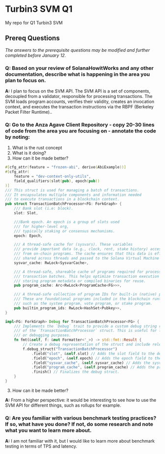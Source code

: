 # Turbin3 SVM Q1
My repo for Q1 Turbin3 SVM
## Prereq Questions
*The answers to the prerequisite questions may be modified and further completed before January 12.*

### Q: Based on your review of **SolanaHowitWorks** and any other documentation, describe what is happening in the area you plan to focus on.
**A:**  I plan to focus on the SVM API. The SVM API is a set of components, decoupled from a validator, responsible for processing transactions. The SVM loads program accounts, verifies their validity, creates an invocation context, and executes the transaction instructions via the RBPF (Berkeley Packet Filter Runtime)..


### Q: Go to the Anza Agave Client Repository - copy 20-30 lines of code from the area you are focusing on - annotate the code by noting: 
1. What is the rust concept
2. What is it doing? 
3. How can it be made better? 


```rust
#[cfg_attr(feature = "frozen-abi", derive(AbiExample))]
#[cfg_attr(
    feature = "dev-context-only-utils",
    field_qualifiers(slot(pub), epoch(pub))
)]
/// This struct is used for managing a batch of transactions. 
/// It encapsulates multiple components and information needed 
/// to execute transactions in a blockchain context.
pub struct TransactionBatchProcessor<FG: ForkGraph> {
    /// Bank slot (i.e: block).
    slot: Slot,

    ///Bank epoch. An epoch is a group of slots used
    /// for higher-level org, 
    /// typically staking or consensus mechanisms.
    epoch: Epoch,

    /// A thread-safe cache for (sysvars). These variables 
    /// provide important data (e.g., clock, rent, stake history) accessible 
    /// from on-chain programs. The cache ensures that this data is efficiently
    /// shared across threads and passed to the Solana Virtual Machine (SVM).
    sysvar_cache: RwLock<SysvarCache>,

    /// A thread-safe, shareable cache of programs required for processing 
    /// transaction batches. This helps optimize transaction execution by 
    /// storing program metadata or compiled binaries for reuse.
    pub program_cache: Arc<RwLock<ProgramCache<FG>>>,

    /// A thread-safe collection of program IDs for built-in (native) programs. 
    /// These are foundational programs included in the blockchain runtime, 
    /// such as the system program, vote program, or stake program.
    pub builtin_program_ids: RwLock<HashSet<Pubkey>>,
}

impl<FG: ForkGraph> Debug for TransactionBatchProcessor<FG> {
    /// Implements the `Debug` trait to provide a custom debug string representation 
    /// of the `TransactionBatchProcessor` struct. This is useful for logging 
    /// or debugging purposes.
    fn fmt(&self, f: &mut Formatter<'_>) -> std::fmt::Result {
        // Create a debug representation of the struct and include relevant fields.
        f.debug_struct("TransactionBatchProcessor")
            .field("slot", &self.slot) // Adds the slot field to the debug output.
            .field("epoch", &self.epoch) // Adds the epoch field to the debug output.
            .field("sysvar_cache", &self.sysvar_cache) // Adds the sysvar_cache field to the debug output.
            .field("program_cache", &self.program_cache) // Adds the program_cache field to the debug output.
            .finish() // Finalizes the debug struct.
    }
}
```
3. How can it be made better? 

**A:** From a higher perspective: it would be interesting to see how to use the SVM API for different things, such as rollups for example.

### Q: Are you familiar with various benchmark testing practices? If so, what have you done? If not, do some research and note what you want to learn more about. 

**A:** I am not familiar with it, but I would like to learn more about benchmark testing in terms of TPS and latency.















